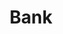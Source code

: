 ---
layout: app
title: Bank
permalink: apps/bank/diagrams
lang: en
page_id: apps-bank-diagrams

description: Diagrams
---